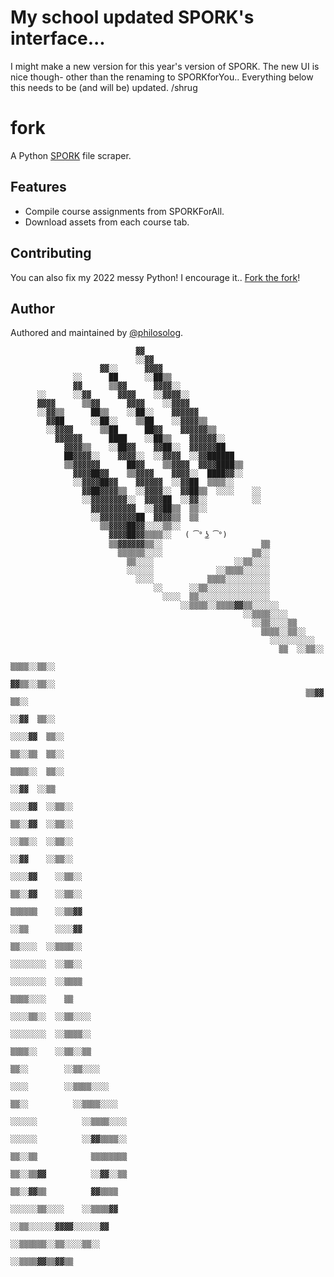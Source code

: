 # My school updated SPORK's interface...
I might make a new version for this year's version of SPORK. The new UI is nice though- other than the renaming to SPORKforYou..
Everything below this needs to be (and will be) updated. /shrug

# fork
A Python [SPORK](https://spork.school/courses) file scraper.

## Features
- Compile course assignments from SPORKForAll.
- Download assets from each course tab.

## Contributing
You can also fix my 2022 messy Python! I encourage it..
[Fork the fork](https://github.com/philosolog/fork)!

## Author
Authored and maintained by [@philosolog](https://github.com/philosolog).


                                ▓▓                                                                                                    
                                ░░▓▓                                                                                                  
                        ▓▓░░      ▓▓▓▓                                                                                                
                  ░░      ██      ░░██▒▒                                                                                              
                  ▓▓      ▒▒▓▓      ▓▓▓▓░░                                                                                            
          ░░      ░░▓▓      ▓▓▓▓    ░░▓▓▓▓░░                                                                                          
          ▓▓▓▓      ▒▒▓▓      ▓▓▓▓    ░░▓▓▓▓                                                                                          
          ░░▓▓▒▒      ██▒▒    ░░██░░    ▓▓▓▓▓▓                                                                                        
            ▓▓██      ░░██░░    ▒▒██    ░░▓▓▓▓▒▒                                                                                      
            ░░▓▓▓▓      ▒▒██      ██▓▓    ▓▓▓▓▓▓▒▒                                                                                    
              ▓▓▓▓▓▓      ████    ░░██▒▒    ▓▓▓▓▓▓░░                                                                                  
                ▓▓▓▓▒▒    ░░██▓▓    ▓▓██░░  ▓▓▓▓▓▓██                                                                                  
                ██▓▓▓▓░░    ▓▓▓▓░░  ░░▓▓▓▓  ░░▓▓██████                                                                                
                ▒▒▓▓▓▓▓▓      ██▓▓    ▒▒▓▓▓▓  ▓▓▓▓████▒▒                                                                              
                  ▓▓▓▓██▓▓    ▒▒▓▓▓▓    ▓▓▓▓░░  ████▓▓░░                                                                              
                  ░░▓▓▓▓██▓▓    ▓▓▓▓▓▓  ░░▓▓██  ▒▒▒▒░░                                                                                
                    ▓▓██▓▓▓▓▒▒  ░░▓▓▓▓░░  ▓▓██▒▒  ░░░░    ░░                                                                          
                    ░░▓▓▓▓▓▓▓▓░░  ▓▓▓▓██  ░░▓▓░░          ░░                                                                          
                      ▓▓▓▓▓▓▓▓▓▓  ░░▓▓██▒▒  ▒▒░░                                                                                      
                      ░░▓▓▓▓▓▓▓▓██  ▓▓▓▓▒▒  ▒▒                                                                                        
                        ▒▒▓▓▓▓██▓▓░░░░▒▒░░                                                                                            
                          ▓▓▓▓██▓▓▒▒▒▒░░   ( ͡° ͜ʖ ͡°)                                                                                           
                          ▒▒▓▓▓▓▓▓▒▒░░                      ▒▒                                                                        
                            ▒▒▒▒▒▒░░░░                    ▒▒░░                                                                        
                              ▒▒░░░░                  ░░▒▒░░░░                                                                        
                              ░░░░░░              ░░▒▒▒▒░░░░░░                                                                        
                                ░░░░            ▒▒▒▒░░░░░░░░░░                                                                        
                                    ░░      ░░▒▒░░░░░░░░░░░░░░                                                                        
                                      ░░░░  ▒▒░░░░░░░░░░░░░░░░                                                                        
                                          ░░▒▒▒▒░░▒▒▒▒▓▓▒▒░░░░░░                                                                      
                                                        ░░▒▒▒▒░░░░                                                                    
                                                          ░░▒▒░░░░▒▒                                                                  
                                                            ▒▒▒▒░░▒▒░░                                                                
                                                              ░░░░░░░░░░                                                              
                                                                ▒▒  ░░▒▒░░                                                            
                                                                  ▒▒▒▒░░▒▒░░                                                          
                                                                    ▓▓▒▒░░▒▒░░                                                        
                                                                      ▒▒▓▓  ▒▒░░                                                      
                                                                        ░░▓▓  ▒▒░░                                                    
                                                                        ░░░░▓▓  ▒▒░░                                                  
                                                                          ▒▒░░▒▒  ▒▒░░                                                
                                                                            ▒▒▒▒░░  ▒▒░░                                              
                                                                              ░░▓▓  ░░▒▒                                              
                                                                              ░░░░▓▓  ░░▒▒░░                                          
                                                                                ▒▒░░▓▓  ░░▒▒░░                                        
                                                                                  ░░▒▒░░  ░░▒▒░░                                      
                                                                                    ░░▓▓    ░░▒▒░░                                    
                                                                                    ░░░░▓▓    ░░▒▒░░                                  
                                                                                      ▒▒░░▓▓    ░░▒▒░░                                
                                                                                        ▒▒▒▒▒▒    ░░▒▒▓▓                              
                                                                                          ░░▒▒      ░░░░▓▓                            
                                                                                            ▒▒░░░░  ░░▒▒▒▒░░                          
                                                                                            ░░░░░░░░  ░░▒▒░░                          
                                                                                              ░░░░░░░░  ░░▒▒▒▒                        
                                                                                                ▒▒▒▒░░░░    ▒▒                        
                                                                                                  ░░░░▒▒░░  ░░▒▒░░░░                  
                                                                                                    ░░░░░░░░  ░░▒▒▒▒░░                
                                                                                                      ▒▒▒▒░░    ░░▒▒░░▒▒              
                                                                                                        ▒▒░░        ░░▒▒░░░░          
                                                                                                          ░░░░        ░░▒▒▒▒░░░░      
                                                                                                          ▒▒░░          ░░▒▒▒▒░░░░    
                                                                                                          ░░░░░░          ░░▒▒▒▒░░░░  
                                                                                                            ░░░░░░          ░░▓▓▒▒▒▒░░
                                                                                                            ▒▒░░▒▒            ▒▒▒▒▒▒▒▒
                                                                                                            ▒▒░░▒▒▓▓          ░░▓▓░░▒▒
                                                                                                              ▒▒░░▓▓▒▒          ▓▓▒▒▒▒
                                                                                                              ░░░░░░▒▒░░░░    ░░▒▒▒▒▓▓
                                                                                                                ░░▒▒░░░░░░▓▓▓▓░░░░░░▓▓
                                                                                                                  ░░▒▒▒▒▒▒░░▒▒░░░░▒▒░░
                                                                                                                      ░░▒▒▒▒▓▓▒▒▓▓▒▒  
